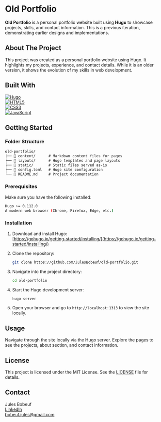 # Old Portfolio

**Old Portfolio** is a personal portfolio website built using **Hugo** to showcase projects, skills, and contact information. This is a previous iteration, demonstrating earlier designs and implementations.

## About The Project

This project was created as a personal portfolio website using Hugo. It highlights my projects, experience, and contact details. While it is an older version, it shows the evolution of my skills in web development.

## Built With

[![Hugo](https://img.shields.io/badge/Hugo-FF4088?style=for-the-badge&logo=hugo&logoColor=white)](https://gohugo.io/)  
[![HTML5](https://img.shields.io/badge/HTML5-E34F26?style=for-the-badge&logo=html5&logoColor=white)](https://developer.mozilla.org/en-US/docs/Web/HTML)  
[![CSS3](https://img.shields.io/badge/CSS3-1572B6?style=for-the-badge&logo=css3&logoColor=white)](https://developer.mozilla.org/en-US/docs/Web/CSS)  
[![JavaScript](https://img.shields.io/badge/JavaScript-F7DF1E?style=for-the-badge&logo=javascript&logoColor=black)](https://developer.mozilla.org/en-US/docs/Web/JavaScript)

## Getting Started

### Folder Structure

```markdown
old-portfolio/
├── 📁 content/      # Markdown content files for pages
├── 📁 layouts/      # Hugo templates and page layouts
├── 📁 static/       # Static files served as-is
├── 📄 config.toml   # Hugo site configuration
└── 📄 README.md     # Project documentation
```

### Prerequisites

Make sure you have the following installed:

```sh
Hugo >= 0.112.0
A modern web browser (Chrome, Firefox, Edge, etc.)
```

### Installation

1. Download and install Hugo:  
   [https://gohugo.io/getting-started/installing/](https://gohugo.io/getting-started/installing/)

2. Clone the repository:

   ```sh
   git clone https://github.com/JulesBobeuf/old-portfolio.git
   ```

3. Navigate into the project directory:

   ```sh
   cd old-portfolio
   ```

4. Start the Hugo development server:

   ```sh
   hugo server
   ```

5. Open your browser and go to `http://localhost:1313` to view the site locally.

## Usage

Navigate through the site locally via the Hugo server. Explore the pages to see the projects, about section, and contact information.

## License

This project is licensed under the MIT License. See the [LICENSE](LICENSE) file for details.

## Contact

Jules Bobeuf  
[LinkedIn](https://www.linkedin.com/in/bobeuf-jules/)  
bobeuf.jules@gmail.com
